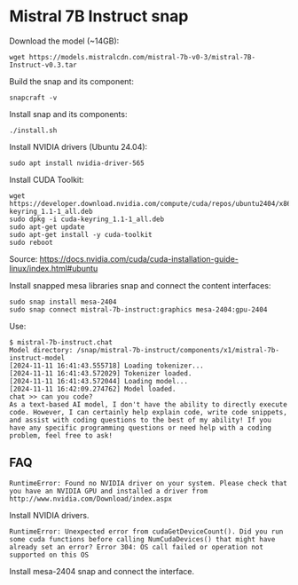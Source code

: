# Mistral 7B Instruct snap

Download the model (~14GB):
```shell
wget https://models.mistralcdn.com/mistral-7b-v0-3/mistral-7B-Instruct-v0.3.tar
```

Build the snap and its component:
```shell
snapcraft -v
```

Install snap and its components: 
```shell
./install.sh
```

Install NVIDIA drivers (Ubuntu 24.04):
```shell
sudo apt install nvidia-driver-565
```

Install CUDA Toolkit:
```shell
wget https://developer.download.nvidia.com/compute/cuda/repos/ubuntu2404/x86_64/cuda-keyring_1.1-1_all.deb
sudo dpkg -i cuda-keyring_1.1-1_all.deb
sudo apt-get update
sudo apt-get install -y cuda-toolkit
sudo reboot
```
Source: https://docs.nvidia.com/cuda/cuda-installation-guide-linux/index.html#ubuntu

Install snapped mesa libraries snap and connect the content interfaces:
```shell
sudo snap install mesa-2404
sudo snap connect mistral-7b-instruct:graphics mesa-2404:gpu-2404
```

Use:
```shell
$ mistral-7b-instruct.chat
Model directory: /snap/mistral-7b-instruct/components/x1/mistral-7b-instruct-model
[2024-11-11 16:41:43.555718] Loading tokenizer... 
[2024-11-11 16:41:43.572029] Tokenizer loaded. 
[2024-11-11 16:41:43.572044] Loading model... 
[2024-11-11 16:42:09.274762] Model loaded. 
chat >> can you code?
As a text-based AI model, I don't have the ability to directly execute code. However, I can certainly help explain code, write code snippets, and assist with coding questions to the best of my ability! If you have any specific programming questions or need help with a coding problem, feel free to ask!
```

## FAQ
```
RuntimeError: Found no NVIDIA driver on your system. Please check that you have an NVIDIA GPU and installed a driver from http://www.nvidia.com/Download/index.aspx
```
Install NVIDIA drivers.


```
RuntimeError: Unexpected error from cudaGetDeviceCount(). Did you run some cuda functions before calling NumCudaDevices() that might have already set an error? Error 304: OS call failed or operation not supported on this OS
```
Install mesa-2404 snap and connect the interface.
